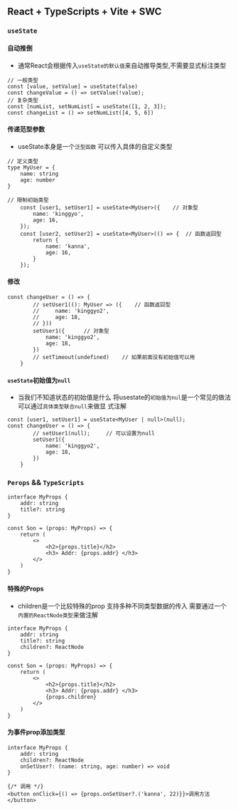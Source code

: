 ## React + TypeScripts + Vite + SWC 

### `useState` 

#### 自动推倒

- 通常React会根据传入`useState的默认值`来自动推导类型,不需要显式标注类型

```tsx
// 一般类型
const [value, setValue] = useState(false)
const changeValue = () => setValue(!value);
// 复杂类型
const [numList, setNumList] = useState([1, 2, 3]);
const changeList = () => setNumList([4, 5, 6])
```

#### 传递范型参数

- useState本身是一个`泛型函数` 可以传入具体的自定义类型

```tsx
// 定义类型
type MyUser = {
    name: string
    age: number
}
```

```tsx
// 限制初始类型
    const [user1, setUser1] = useState<MyUser>({	// 对象型
        name: 'kinggyo',
        age: 16,
    });
    const [user2, setUser2] = useState<MyUser>(() => {	// 函数返回型
        return {
            name: 'kanna',
            age: 16,
        }
    });
```

#### 修改

```tsx
const changeUser = () => {
        // setUser1((): MyUser => ({	// 函数返回型
        //     name: 'kinggyo2',
        //     age: 18,
        // }))
        setUser1({		// 对象型
            name: 'kinggyo2',
            age: 18,
        })
        // setTimeout(undefined)    // 如果前面没有初始值可以用
    }
```

#### `useState`初始值为`null`

- 当我们不知道状态的初始值是什么 将usestate的`初始值为nul`是一个常见的做法 可以通过`具体类型联合null`来做显
  式注解

```tsx
const [user1, setUser1] = useState<MyUser | null>(null);
const changeUser = () => {
        // setUser1(null);     // 可以设置为null
        setUser1({
            name: 'kinggyo2',
            age: 18,
        })
    }
```

### `Perops` && `TypeScripts`

```tsx
interface MyProps {
    addr: string
    title?: string
}

const Son = (props: MyProps) => {
    return (
        <>
            <h2>{props.title}</h2>
            <h3> Addr: {props.addr} </h3>
        </>
    )
}
```

#### 特殊的Props 

- children是一个比较特殊的prop 支持多种不同类型数据的传入 需要通过一个`内置的ReactNode类型`来做注解

```tsx
interface MyProps {
    addr: string
    title?: string
    children?: ReactNode
}

const Son = (props: MyProps) => {
    return (
        <>
            <h2>{props.title}</h2>
            <h3> Addr: {props.addr} </h3>
            {props.children}
        </>
    )
}
```

#### 为事件prop添加类型

```tsx
interface MyProps {
    addr: string
    children?: ReactNode
    onSetUser?: (name: string, age: number) => void
}
```

```tsx
{/* 调用 */}
<button onClick={() => {props.onSetUser?.('kanna', 22)}}>调用方法</button>
```

